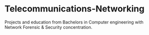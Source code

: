 # Telecommunications-Networking
Projects and education from Bachelors in Computer engineering with Network Forensic &amp; Security concentration.

